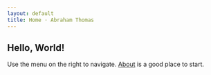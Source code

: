 ```yaml
---
layout: default
title: Home · Abraham Thomas
---
```

## Hello, World!

Use the menu on the right to navigate.  [About](/about) is a good place to start.

